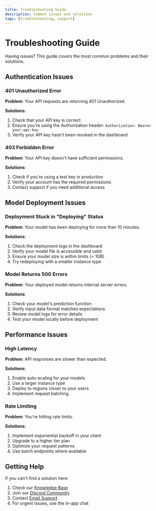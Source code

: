```yaml
---
title: Troubleshooting Guide
description: Common issues and solutions
tags: [troubleshooting, support]
---
```


# Troubleshooting Guide

Having issues? This guide covers the most common problems and their solutions.

## Authentication Issues

### 401 Unauthorized Error

**Problem**: Your API requests are returning 401 Unauthorized.

**Solutions**:
1. Check that your API key is correct
2. Ensure you're using the Authorization header: `Authorization: Bearer your-api-key`
3. Verify your API key hasn't been revoked in the dashboard

### 403 Forbidden Error

**Problem**: Your API key doesn't have sufficient permissions.

**Solutions**:
1. Check if you're using a test key in production
2. Verify your account has the required permissions
3. Contact support if you need additional access

## Model Deployment Issues

### Deployment Stuck in "Deploying" Status

**Problem**: Your model has been deploying for more than 10 minutes.

**Solutions**:
1. Check the deployment logs in the dashboard
2. Verify your model file is accessible and valid
3. Ensure your model size is within limits (< 1GB)
4. Try redeploying with a smaller instance type

### Model Returns 500 Errors

**Problem**: Your deployed model returns internal server errors.

**Solutions**:
1. Check your model's prediction function
2. Verify input data format matches expectations
3. Review model logs for error details
4. Test your model locally before deployment

## Performance Issues

### High Latency

**Problem**: API responses are slower than expected.

**Solutions**:
1. Enable auto-scaling for your models
2. Use a larger instance type
3. Deploy to regions closer to your users
4. Implement request batching

### Rate Limiting

**Problem**: You're hitting rate limits.

**Solutions**:
1. Implement exponential backoff in your client
2. Upgrade to a higher tier plan
3. Optimize your request patterns
4. Use batch endpoints where available

## Getting Help

If you can't find a solution here:

1. Check our [Knowledge Base](https://help.gracore.com)
2. Join our [Discord Community](https://discord.gg/gracore)
3. Contact [Email Support](mailto:support@gracore.com)
4. For urgent issues, use the in-app chat
